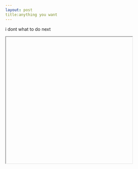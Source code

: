 ```yaml
---
layout: post
title:anything you want
---
```

i dont what to do next
<iframe data-src='/p5/third' style='height: 400px; width: 400px'></iframe>
